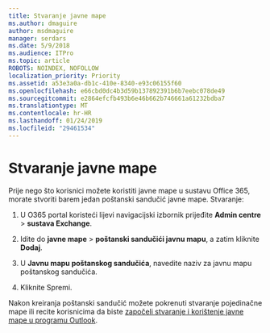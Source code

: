 ```yaml
---
title: Stvaranje javne mape
ms.author: dmaguire
author: msdmaguire
manager: serdars
ms.date: 5/9/2018
ms.audience: ITPro
ms.topic: article
ROBOTS: NOINDEX, NOFOLLOW
localization_priority: Priority
ms.assetid: a53e3a0a-db1c-410e-8340-e93c06155f60
ms.openlocfilehash: e66cbd0dc4b3d59b137892391b6b7eebc078de49
ms.sourcegitcommit: e2864efcfb493b6e46b662b746661a61232bdba7
ms.translationtype: MT
ms.contentlocale: hr-HR
ms.lasthandoff: 01/24/2019
ms.locfileid: "29461534"
---
```

# <a name="creating-public-folders"></a>Stvaranje javne mape

Prije nego što korisnici možete koristiti javne mape u sustavu Office 365, morate stvoriti barem jedan poštanski sandučić javne mape. Stvaranje:
  
1. U O365 portal koristeći lijevi navigacijski izbornik prijeđite **Admin centre** \> **sustava Exchange**.
    
2. Idite do **javne mape** \> **poštanski sandučići javnu mapu**, a zatim kliknite **Dodaj**.
    
3. U **Javnu mapu poštanskog sandučića**, navedite naziv za javnu mapu poštanskog sandučića.
    
4. Kliknite Spremi.
    
Nakon kreiranja poštanski sandučić možete pokrenuti stvaranje pojedinačne mape ili recite korisnicima da biste [započeli stvaranje i korištenje javne mape u programu Outlook](https://support.office.com/article/Create-and-share-a-public-folder-in-Outlook-a2835011-d524-4a5c-a207-05c159bb2a97).
  

